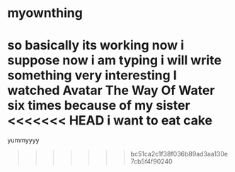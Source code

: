 # myownthing
so basically its working now i suppose
now i am typing 
i will write something very interesting
I watched Avatar The Way Of Water six times because of my sister
<<<<<<< HEAD
i want to eat cake
=======
yummyyyy
>>>>>>> bc51ca2c1f38f036b89ad3aa130e7cb5f4f90240
